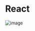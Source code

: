 # React

![image](https://github.com/wnstndks/React/assets/125172335/a9c7d45b-c7a9-419d-8b42-9be22275c669)
